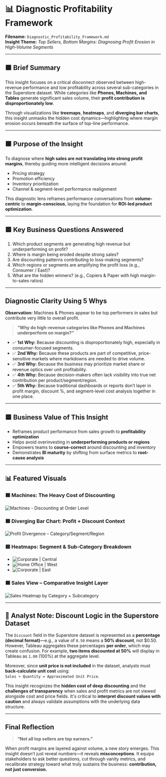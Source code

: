 # 📊 Diagnostic Profitability Framework  
**Filename:** `Diagnostic_Profitability_Framework.md`  
**Insight Theme:** *Top Sellers, Bottom Margins: Diagnosing Profit Erosion in High-Volume Segments*

---

## 🟪 Brief Summary

This insight focuses on a critical disconnect observed between high-revenue performance and low profitability across several sub-categories in the Superstore dataset. While categories like **Phones, Machines, and Tables** generate significant sales volume, their **profit contribution is disproportionately low**.

Through visualizations like **treemaps**, **heatmaps**, and **diverging bar charts**, this insight unmasks the hidden cost dynamics—highlighting where margin erosion occurs beneath the surface of top-line performance.

---

## 🟩 Purpose of the Insight

To diagnose where **high sales are not translating into strong profit margins**, thereby guiding more intelligent decisions around:

- Pricing strategy  
- Promotion efficiency  
- Inventory prioritization  
- Channel & segment-level performance realignment  

This diagnostic lens reframes performance conversations from **volume-centric** to **margin-conscious**, laying the foundation for **ROI-led product optimization**.

---

## 🟦 Key Business Questions Answered

1. Which product segments are generating high revenue but underperforming on profit?  
2. Where is margin being eroded despite strong sales?  
3. Are discounting patterns contributing to loss-making segments?  
4. Which regions or segments are amplifying the profit loss (e.g., Consumer / East)?  
5. What are the hidden winners? (e.g., Copiers & Paper with high margin-to-sales ratios)

---

## Diagnostic Clarity Using 5 Whys

**Observation:** Machines & Phones appear to be top performers in sales but contribute very little to overall profit.

> **“Why do high-revenue categories like Phones and Machines underperform on margin?”**

- ✅ **1st Why:** Because discounting is disproportionately high, especially in consumer-focused segments.  
- ✅ **2nd Why:** Because these products are part of competitive, price-sensitive markets where markdowns are needed to drive volume.  
- ✅ **3rd Why:** Because the business may prioritize market share or revenue optics over unit profitability.  
- ✅ **4th Why:** Because decision-makers often lack visibility into true net contribution per product/segment/region.  
- ✅ **5th Why:** Because traditional dashboards or reports don’t layer in profit margin, discount %, and segment-level cost analysis together in one place.

---

## 🟦 Business Value of This Insight

- Reframes product performance from sales growth to **profitability optimization**  
- Helps avoid overinvesting in **underperforming products or regions**  
- Empowers teams to **course-correct** around discounting and inventory  
- Demonstrates **BI maturity** by shifting from surface metrics to **root-cause analysis**

---

## 📊 Featured Visuals

### 🟪 Machines: The Heavy Cost of Discounting  
![Machines - Discounting at Order Level](/Assets/Machines_SubCat_Discounting.png)

### 🟦 Diverging Bar Chart: Profit + Discount Context  
![Profit Divergence – Category/Segment/Region](/Assets/Profit_Divergence_Segement_CatSubCat_Reg.png)

### 🟨 Heatmaps: Segment & Sub-Category Breakdown  
- ![Corporate | Central](/Assets/Profit_Divergence_by_Cat_SubCat_Heatmap_Corporate_Central.png)  
- ![Home Office | West](/Assets/Profit_Divergence_by_CatSubCat_Heatmap_HomeOffice_West.png)  
- ![Corporate | East](/Assets/Profit_Divergence_CatSubCat_Heatmap_CorporateEast.png)

### 🟦 Sales View – Comparative Insight Layer  
![Sales Heatmap by Category + Subcategory](/Assets/Sales_by_Category_SubCategory_Heatmap.png)

---

## 🧠 Analyst Note: Discount Logic in the Superstore Dataset

The `Discount` field in the Superstore dataset is represented as a **percentage (decimal format)**—e.g., a value of `0.50` means a **50% discount**, not $0.50. However, Tableau aggregates these percentages **per order**, which may create confusion. For example, **two items discounted at 50%** will display in Tableau as `1.00` (100%) at the aggregate level.

Moreover, since **unit price is not included** in the dataset, analysts must **back-calculate unit cost** using:  
`Sales ÷ Quantity = Approximated Unit Price`.

This insight recognizes the **hidden cost of deep discounting** and the **challenges of transparency** when sales and profit metrics are not viewed alongside cost and price fields. It's critical to **interpret discount values with caution** and always validate assumptions with the underlying data structure.

---

## Final Reflection

> **“Not all top sellers are top earners.”**

When profit margins are layered against volume, a new story emerges. This insight doesn’t just reveal numbers—it reveals **misconceptions**. It equips stakeholders to ask better questions, cut through vanity metrics, and recalibrate strategy toward what truly sustains the business: **contribution, not just conversion.**

